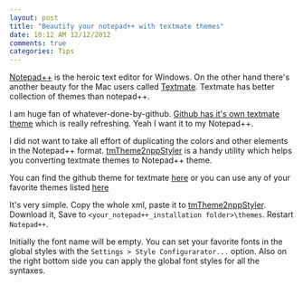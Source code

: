 ```yaml
---
layout: post
title: "Beautify your notepad++ with textmate themes"
date: 10:12 AM 12/12/2012
comments: true
categories: Tips
---
```


[Notepad++](http://notepad-plus-plus.org/) is the heroic text editor for Windows. On the other hand there's another beauty for the Mac users called [Textmate](http://macromates.com/). Textmate has better collection of themes than notepad++. 

I am huge fan of whatever-done-by-github. [Github has it's own textmate theme](https://github.com/blog/73-github-textmate-theme) which is really refreshing. Yeah I want it to my Notepad++. 

I did not want to take all effort of duplicating the colors and other elements in the Notepad++ format. [tmTheme2nppStyler](http://framework.lojcomm.com.br/tmTheme2nppStyler/) is a handy utility which helps you converting textmate themes to Notepad++ theme.

You can find the github theme for textmate [here](https://github.com/sbecker/github_textmate_theme) or you can use any of your favorite themes listed [here](http://wiki.macromates.com/Themes/UserSubmittedThemes)

It's very simple. Copy the whole xml, paste it to [tmTheme2nppStyler](http://framework.lojcomm.com.br/tmTheme2nppStyler/). Download it, Save to `<your_notepad++_installation folder>\themes`. Restart `Notepad++`.

Initially the font name will be empty. You can set your favorite fonts in the global styles with the `Settings > Style Configurarator...` option. Also on the right bottom side you can apply the global font styles for all the syntaxes.